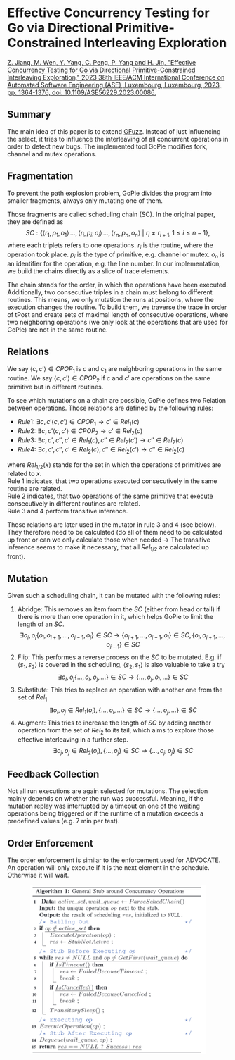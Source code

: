 # Effective Concurrency Testing for Go via Directional Primitive-Constrained Interleaving Exploration

[Z. Jiang, M. Wen, Y. Yang, C. Peng, P. Yang and H. Jin, "Effective Concurrency Testing for Go via Directional Primitive-Constrained Interleaving Exploration," 2023 38th IEEE/ACM International Conference on Automated Software Engineering (ASE), Luxembourg, Luxembourg, 2023, pp. 1364-1376, doi: 10.1109/ASE56229.2023.00086.](https://dl.acm.org/doi/10.1109/ASE56229.2023.00086)

## Summary
The main idea of this paper is to extend [GFuzz](./GFuzz.md). Instead of just
influencing the select, it tries to influence the interleaving of all concurrent
operations in order to detect new bugs. The implemented tool GoPie modifies fork, channel and mutex operations.


## Fragmentation
To prevent the path explosion problem, GoPie divides the program into
smaller fragments, always only mutating one of them.

Those fragments are called scheduling chain (SC). In the original paper, they are defined as $$SC: \{\langle r_1, p_1, o_1\rangle\, ..., \langle r_i, p_i, o_i\rangle\, ..., \langle r_n, p_n, o_n\rangle\ |\ r_i \neq r_{i+1}, 1 \leq i \leq n-1\},$$
where each triplets refers to one operations. $r_i$ is the routine, where the operation took place.
$p_i$ is the type of primitive, e.g. channel or mutex. $o_n$ is an identifier for the operation, e.g. the line number. In our implementation, we build the chains directly as a slice of trace elements.

The chain stands for the order, in which the operations have been executed.
Additionally, two consecutive triples in a chain must belong to different routines. This means,
we only mutation the runs at positions, where the execution changes the routine. To build them, we traverse the trace in order of tPost and create sets of maximal length of consecutive operations, where two neighboring operations (we only look at the operations that are used for GoPie) are not in the same routine.

## Relations
We say $\langle c, c'\rangle \in CPOP_1$ is $c$ and $c_1$ are neighboring operations in the same routine. We say $\langle c, c' \rangle \in CPOP_2$ if $c$ and $c'$ are operations on the same primitive but in different routines.

To see which mutations on a chain are possible, GoPie defines two Relation between operations. Those relations are defined by the following rules:

- $Rule1$: $\exists c, c' \langle c, c' \rangle \in CPOP_1 \to c' \in Rel_1(c)$
- $Rule2$: $\exists c, c' \langle c, c' \rangle \in CPOP_2 \to c' \in Rel_2(c)$
- $Rule3$: $\exists c, c', c'', c' \in Rel_1(c), c'' \in Rel_2(c')\to c'' \in Rel_2(c)$
- $Rule4$: $\exists c, c', c'', c' \in Rel_2(c), c'' \in Rel_2(c')\to c'' \in Rel_2(c)$

where $Rel_{1/2}(x)$ stands for the set in which the operations of primitives are related to $x$.\
Rule 1 indicates, that two operations executed consecutively in the same routine are related.\
Rule 2 indicates, that two operations of the same primitive that execute consecutively in different routines are related.\
Rule 3 and 4 perform transitive inference.

Those relations are later used in the mutator in rule 3 and 4 (see below). They therefore
need to be calculated (do all of them need to be calculated up front or can
we only calculate those when needed $\to$ The transitive inference seems to make it necessary,
that all $Rel_{1/2}$ are calculated up front).

## Mutation
Given such a scheduling chain, it can be mutated with the following rules:

1. Abridge: This removes an item from the $SC$ (either from head or tail) if there
is more than one operation in it, which helps GoPie to limit the length of an $SC$. $$\exists o_i, o_j \{o_i, o_{i+1},...,o_{j-1}, o_j\} \in SC \to \{o_{i+1},...,o_{j-1}, o_j\} \in SC, \{o_i, o_{i+1},...,o_{j-1}\} \in SC$$
2. Flip: This performes a reverse process on the $SC$ to be mutated. E.g. if $\langle s_1, s_2\rangle$ is covered in the scheduling, $\langle s_2, s_1\rangle$ is also valuable to take a try $$\exists o_i, o_j \{...,o_i, o_j,...\}\in SC \to \{...,o_j, o_i,...\}\in SC$$
3. Substitute: This tries to replace an operation with another one from the set of $Rel_1$ $$\exists o_i, o_j \in Rel_1(o_i), \{...,o_i,...\} \in SC \to \{...,o_j,...\} \in SC$$
4. Augment: This tries to increase the length of $SC$ by adding another operation from the set of $Rel_2$ to its tail, which aims to explore those effective interleaving in a further step. $$\exists o_j, o_j \in Rel_2(o_i), \{...,o_j\}\in SC \to \{...,o_j, o_j\}\in SC$$

## Feedback Collection
Not all run executions are again selected for mutations. The selection mainly depends on whether the run was successful. Meaning, if the mutation replay was interrupted by a timeout on one of the waiting operations being triggered or if the runtime of a mutation exceeds a predefined values (e.g. 7 min per test).

## Order Enforcement
The order enforcement is similar to the enforcement used for ADVOCATE.
An operation will only execute if it is the next element in the schedule. Otherwise it will wait.

<center><img src="../../../img/relatedWorkGoPieOrder.png" alt="Order enforcement" width="400px" height=auto></center>
